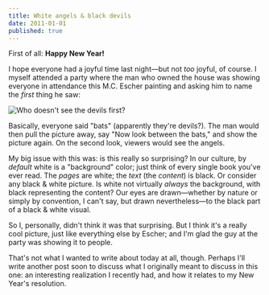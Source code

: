 ```yaml
---
title: White angels & black devils
date: 2011-01-01
published: true
---
```


First of all: **Happy New Year!**

I hope everyone had a joyful time last night—but not *too* joyful, of course. I myself attended a party where the man who owned the house was showing everyone in attendance this M.C. Escher painting and asking him to name the *first* thing he saw:

![Who doesn't see the devils first?](/images/white-angels-and-black-devils.jpg)

Basically, everyone said "bats" (apparently they're devils?). The man would then pull the picture away, say "Now look between the bats," and show the picture again. On the second look, viewers would see the angels.

My big issue with this was: is this really so surprising? In our culture, by *default* white is a "background" color; just think of every single book you've ever read. The *pages* are white; the *text* (the *content*) is black. Or consider any black & white picture. Is white not virtually *always* the background, with black representing the content? Our eyes are drawn—whether by nature or simply by convention, I can't say, but drawn nevertheless—to the black part of a black & white visual.

So I, personally, didn't think it was that surprising. But I think it's a really cool picture, just like everything else by Escher; and I'm glad the guy at the party was showing it to people.

That's not what I wanted to write about today at all, though. Perhaps I'll write another post soon to discuss what I originally meant to discuss in this one: an interesting realization I recently had, and how it relates to my New Year's resolution.

